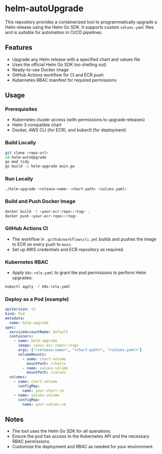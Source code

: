 # helm-autoUpgrade

This repository provides a containerized tool to programmatically upgrade a Helm release using the Helm Go SDK. It supports custom `values.yaml` files and is suitable for automation in CI/CD pipelines.

## Features
- Upgrade any Helm release with a specified chart and values file
- Uses the official Helm Go SDK (no shelling out)
- Ready-to-use Docker image
- GitHub Actions workflow for CI and ECR push
- Kubernetes RBAC manifest for required permissions

## Usage

### Prerequisites
- Kubernetes cluster access (with permissions to upgrade releases)
- Helm 3 compatible chart
- Docker, AWS CLI (for ECR), and kubectl (for deployment)

### Build Locally
```sh
git clone <repo-url>
cd helm-autoUpgrade
go mod tidy
go build -o helm-upgrade main.go
```

### Run Locally
```sh
./helm-upgrade <release-name> <chart-path> <values.yaml>
```

### Build and Push Docker Image
```sh
docker build -t <your-ecr-repo>:<tag> .
docker push <your-ecr-repo>:<tag>
```

### GitHub Actions CI
- The workflow in `.github/workflows/ci.yml` builds and pushes the image to ECR on every push to `main`.
- Set up AWS credentials and ECR repository as required.

### Kubernetes RBAC
- Apply `k8s-role.yaml` to grant the pod permissions to perform Helm upgrades:
```sh
kubectl apply -f k8s-role.yaml
```

### Deploy as a Pod (example)
```yaml
apiVersion: v1
kind: Pod
metadata:
  name: helm-upgrade
spec:
  serviceAccountName: default
  containers:
    - name: helm-upgrade
      image: <your-ecr-repo>:<tag>
      args: ["<release-name>", "<chart-path>", "<values.yaml>"]
      volumeMounts:
        - name: chart-volume
          mountPath: /charts
        - name: values-volume
          mountPath: /values
  volumes:
    - name: chart-volume
      configMap:
        name: your-chart-cm
    - name: values-volume
      configMap:
        name: your-values-cm
```

## Notes
- The tool uses the Helm Go SDK for all operations.
- Ensure the pod has access to the Kubernetes API and the necessary RBAC permissions.
- Customize the deployment and RBAC as needed for your environment.

